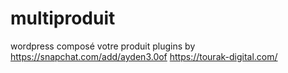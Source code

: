 # multiproduit
wordpress composé votre produit plugins by https://snapchat.com/add/ayden3.0of https://tourak-digital.com/
